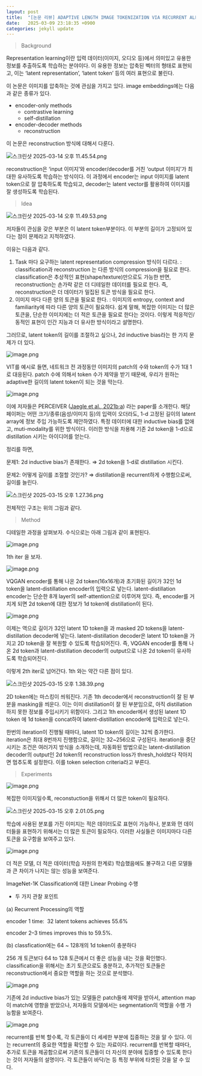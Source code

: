 ```yaml
---
layout: post
title:  "[논문 리뷰] ADAPTIVE LENGTH IMAGE TOKENIZATION VIA RECURRENT ALLOCATION"
date:   2025-03-09 23:18:35 +0900
categories: jekyll update
---
```



>   Background
> 

Representation learning이란 입력 데이터(이미지, 오디오 등)에서 의미있고 유용한 정보를 추출하도록 학습하는 분야이다. 이 유용한 정보는 압축된 벡터의 형태로 표현되고, 이는 ‘latent representation’, ‘latent token’ 등의 여러 표현으로 불린다.

이 논문은 이미지를 압축하는 것에 관심을 가지고 있다. image embeddings에는 다음과 같은 종류가 있다.

- encoder-only methods
    - contrastive learning
    - self-distillation
- encoder-decoder methods
    - reconstruction

이 논문은 reconstruction 방식에 대해서 다룬다.

![스크린샷 2025-03-14 오후 11.45.54.png](/assets/images/2025-03-09-files/image-10.png)

reconstruction은 ‘input 이미지’와 encoder/decoder를 거친 ‘output 이미지’가 최대한 유사하도록 학습하는 방식이다. 이 과정에서 encoder는 input 이미지를 latent token으로 잘 압축하도록 학습되고, decoder는 latent vector를 활용하여 이미지를 잘 생성하도록 학습된다.

>  Idea
> 

![스크린샷 2025-03-14 오후 11.49.53.png](/assets/images/2025-03-09-files/image-11.png)

저자들이 관심을 갖은 부분은 이 latent token부분이다. 이 부분의 길이가 고정되어 있다는 점이 문제라고 지적하였다.

이유는 다음과 같다.

1. Task 마다 요구하는 latent representation compression 방식이 다르다.
: classification과 reconstruction 는 다른 방식의 compression을 필요로 한다. classification은 추상적인 표현(shape/texture)만으로도 가능한 반면, reconstruction는 손가락 같은 더 디테일한 데이터를 필요로 한다. 즉, reconstruction은 더 데이터가 밀집된 토큰 방식을 필요로 한다.
2. 이미지 마다 다른 양의 토큰을 필요로 한다.
: 이미지의 entropy, context and familiarity에 따라 다른 양의 토큰이 필요하다. 쉽게 말해, 복잡한 이미지는 더 많은 토큰을, 단순한 이미지에는 더 적은 토큰을 필요로 한다는 것이다. 이렇게 적응적인/동적인 표현이 인간 지능과 더 유사한 방식이라고 설명한다.

그러므로, latent token의 길이를 조절하고 싶으나, 2d inductive bias라는 한 가지 문제가 더 있다. 

![image.png](/assets/images/2025-03-09-files/image-1.png)

VIT를 예시로 들면, 네트워크 전 과정동안 이미지의 patch의 수와 token의 수가 1대 1로 대응된다. patch 수에 의해서 token 수가 제약을 받기 때문에, 우리가 원하는 adaptive한 길이의 latent token이 되는 것을 막는다.

![image.png](/assets/images/2025-03-09-files/image-2.png)

이에 저자들은 PERCEIVER ([Jaegle et al., 2021b;a](https://arxiv.org/abs/2103.03206)) 라는 paper를 소개한다. 해당 페이퍼는 어떤 크기/종류(음성/이미지 등)의 입력이 오더라도, 1-d 고정된 길이의 latent array에 정보 주입 가능하도록 제안하였다. 특정 데이터에 대한 inductive bias를 없애고, muti-modality를 위한 방식이다. 이러한 방식을 차용해 기존 2d token을 1-d으로 distillation 시키는 아이디어를 얻는다.

정리를 하면, 

문제1: 2d inductive bias가 존재한다. ⇒ 2d token을 1-d로 distillation 시킨다.

문제2: 어떻게 길이를 조절할 것인가? ⇒ distillation을 recurrent하게 수행함으로써, 길이를 늘린다.

![스크린샷 2025-03-15 오후 1.27.36.png](/assets/images/2025-03-09-files/image-12.png)

전체적인 구조는 위의 그림과 같다.

>  Method
> 

디테일한 과정을 살펴보자. 수식으로는 아래 그림과 같이 표현된다.

![image.png](/assets/images/2025-03-09-files/image-3.png)

1th iter 을 보자.

![image.png](/assets/images/2025-03-09-files/image-4.png)

VQGAN encoder를 통해 나온 2d token(16x16개)과 초기화된 길이가 32인 1d token을 latent-distillation encoder의 입력으로 넣는다. latent-distillation encoder는 단순한 8개 layer의 self-attention으로 이루어져 있다. 즉, encoder를 거치게 되면 2d token에 대한 정보가 1d token에 distillation이 된다.

![image.png](/assets/images/2025-03-09-files/image-5.png)

이제는 역으로 길이가 32인 latent 1D token을 과 masked 2D tokens을 latent-distillation decoder에 넣는다. latent-distillation decoder은 latent 1D token을 가지고 2D token을 잘 복원할 수 있도록 학습되어진다. 즉, VQGAN encoder를 통해 나온 2d token과 latent-distillation decoder의 output으로 나온 2d token이 유사하도록 학습되어진다.

이렇게 2th iter로 넘어간다. 1th 와는 약간 다른 점이 있다.

![스크린샷 2025-03-15 오후 1.38.39.png](/assets/images/2025-03-09-files/image-13.png)

2D token에는 마스킹이 씌워진다. 기존 1th decoder에서 reconstruction이 잘 된 부분을 masking을 씌운다. 이는 이미 distillation이 잘 된 부분임으로, 아직 distillation하지 못한 정보를 주입시키기 위함이다. 그리고 1th encoder에서 생성된 latent 1D token 에 1d token을 concat하여  latent-distillation encoder에 입력으로 넣는다. 

한번의 iteration이 진행될 때마다, latent 1D token의 길이는 32씩 증가한다. iteration은 최대 8번까지 진행함으로, 길이는 32~256으로 구성된다. iteration을 중단시키는 조건은 여러가지 방식을 소개하는데, 자동화된 방법으로는 latent-distillation decoder의 output인 2d token의 reconstruction loss가 thresh_hold보다 작아지면 멈추도록 설정한다. 이를 token selection criteria라고 부른다.

>  Experiments
> 

![image.png](/assets/images/2025-03-09-files/image-6.png)

복잡한 이미지일수록, reconstuction을 위해서 더 많은 token이 필요하다.

![스크린샷 2025-03-15 오후 2.01.05.png](/assets/images/2025-03-09-files/image-14.png)

학습에 사용된 분포를 가진 이미지는 적은 데이터도로 표현이 가능하나, 분포와 먼 데이터들을 표현하기 위해서는 더 많은 토큰이 필요하다. 이러한 사실들은 이미지마다 다른 토큰을 요구함을 보여주고 있다.

![image.png](/assets/images/2025-03-09-files/image-7.png)

더 적은 모델, 더 적은 데이터(학습 자원의 한계로) 학습했음에도 불구하고 다른 모델들과 큰 차이가 나지는 않는 성능을 보여준다.

 ImageNet-1K Classification에 대한 Linear Probing 수행

- 두 가지 관찰 포인트

(a) Recurrent Processing의 역할

encoder 1 time:  32 latent tokens achieves 55.6%

encoder 2–3 times improves this to 59.5%.    

(b) classfication에는 64 ~ 128개의 1d token이 충분하다

256 개 토큰보다 64 to 128 토큰에서 더 좋은 성능을 내는 것을 확인했다. classification을 위해서는 초기 토큰으로도 충분하고, 추가적인 토큰들은 reconstruction에서 중요한 역할을 하는 것으로 분석했다.

![image.png](/assets/images/2025-03-09-files/image-8.png)

기존에 2d inductive bias가 있는 모델들은 patch들에 제약을 받아서, attention map이 match에 영향을 받았으나, 저자들의 모델에서는 segmentation의 역할을 수행 가능함을 보여준다.

![image.png](/assets/images/2025-03-09-files/image-9.png)

recurrent를 반복 할수록, 각 토큰들이 더 세세한 부분에 집중하는 것을 알 수 있다. 이는 recurrent의 중요한 역할을 확인할 수 있는 자료이다. recurrent를 반복할 때마다, 추가로 토큰을 제공함으로써 기존의 토큰들이 더 자신의 분야에 집중할 수 있도록 한다는 것이 저자들의 설명이다. 각 토큰들이 바닥/논 등 특정 부위에 타겟된 것을 알 수 있다.